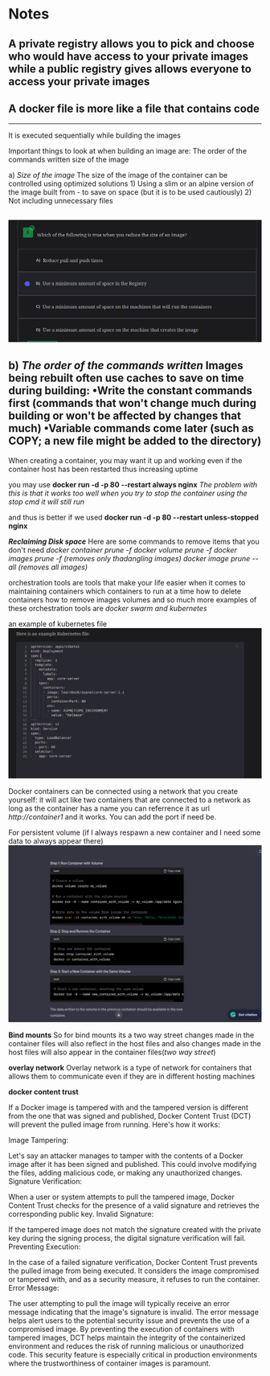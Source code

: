 # Notes
A private registry allows you to pick and choose who would have access to your private images while a public registry gives allows everyone to access your private images
---

## A docker file is more like a file that contains code
---
It is executed sequentially while building the images

Important things to look at when building an image are:
	The order of the commands written
	size of the image

a) *Size of the image*
The size of the image of the container can be controlled using optimized solutions
	1) Using a slim or an alpine version of the image built from - to save on space (but it is to be used cautiously)
	2) Not including unnecessary files

![importance of reducing size](./images/reduced_size.png)
---
b) *The order of the commands written*
Images being rebuilt often use caches to save on time during building:
	•Write the constant commands first (commands that won't change much during building or won't be affected by changes that much)
	•Variable commands come later (such as COPY; a new file might be added to the directory)
---

When creating a container, you may want it up and working even if the container host has been restarted thus increasing uptime

you may use **docker run -d -p 80 --restart always nginx**
*The problem with this is that it works too well when you try to stop the container using the stop cmd it will still run*


and thus is better if we used
**docker run -d -p 80 --restart unless-stopped nginx**


***Reclaiming Disk space***
Here are some commands to remove items that you don't need
*docker container prune -f*
*docker volume prune -f*
*docker images prune -f  (removes only thadangling images)*
*docker image prune --all (removes all images)*

orchestration tools are tools that make your life easier when it comes to maintaining containers which containers to run at a time how to delete containers how to remove images volumes and so much more examples of these orchestration tools are *docker swarm and kubernetes*

an example of kubernetes file
![kubernetes image](./images/kubernetes.png)





Docker containers can be connected using a network that you create yourself:
	it will act like two containers that are connected to a network as long as the container 
         has a name you can referrence it as url *http://container1* and it works. You can add the port if need be.





For persistent volume (if I always respawn a new container and I need some data to always appear there)
![volume creation image](./images/volume.png)


**Bind mounts**
So for bind mounts its a two way street changes made in the container files will also reflect in the host files and also changes made in the host files
		will also appear in the container files(*two way street*)



**overlay network**
Overlay network is a type of network for containers that allows them to communicate even if they are in different hosting machines

**docker content trust**

If a Docker image is tampered with and the tampered version is different from the one that was signed and published, Docker Content Trust (DCT) will prevent the pulled image from running. Here's how it works:

Image Tampering:

Let's say an attacker manages to tamper with the contents of a Docker image after it has been signed and published. This could involve modifying the files, adding malicious code, or making any unauthorized changes.
Signature Verification:

When a user or system attempts to pull the tampered image, Docker Content Trust checks for the presence of a valid signature and retrieves the corresponding public key.
Invalid Signature:

If the tampered image does not match the signature created with the private key during the signing process, the digital signature verification will fail.
Preventing Execution:

In the case of a failed signature verification, Docker Content Trust prevents the pulled image from being executed. It considers the image compromised or tampered with, and as a security measure, it refuses to run the container.
Error Message:

The user attempting to pull the image will typically receive an error message indicating that the image's signature is invalid. The error message helps alert users to the potential security issue and prevents the use of a compromised image.
By preventing the execution of containers with tampered images, DCT helps maintain the integrity of the containerized environment and reduces the risk of running malicious or unauthorized code. This security feature is especially critical in production environments where the trustworthiness of container images is paramount.
